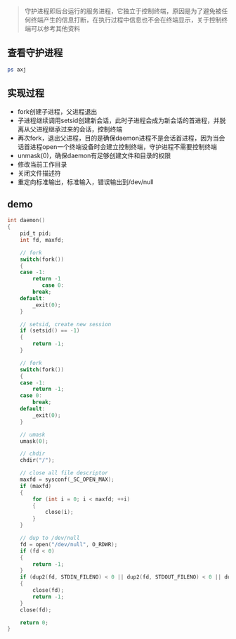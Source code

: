 > 守护进程即后台运行的服务进程，它独立于控制终端，原因是为了避免被任何终端产生的信息打断，在执行过程中信息也不会在终端显示，关于控制终端可以参考其他资料

## 查看守护进程
```bash
ps axj
```

## 实现过程
- fork创建子进程，父进程退出
- 子进程继续调用setsid创建新会话，此时子进程会成为新会话的首进程，并脱离从父进程继承过来的会话，控制终端
- 再次fork，退出父进程，目的是确保daemon进程不是会话首进程，因为当会话首进程open一个终端设备时会建立控制终端，守护进程不需要控制终端
- unmask(0)，确保daemon有足够创建文件和目录的权限
- 修改当前工作目录
- 关闭文件描述符
- 重定向标准输出，标准输入，错误输出到/dev/null

## demo
```c
int daemon()
{
    pid_t pid;
    int fd, maxfd;

    // fork
    switch(fork())
    {
    case -1:
        return -1
           case 0:
        break;
    default:
        _exit(0);
    }

    // setsid, create new session
    if (setsid() == -1)
    {
        return -1;
    }

    // fork
    switch(fork())
    {
    case -1:
        return -1;
    case 0:
        break;
    default:
        _exit(0);
    }

    // umask
    umask(0);

    // chdir
    chdir("/");

    // close all file descriptor
    maxfd = sysconf(_SC_OPEN_MAX);
    if (maxfd)
    {
        for (int i = 0; i < maxfd; ++i)
        {
            close(i);
        }
    }

    // dup to /dev/null
    fd = open("/dev/null", O_RDWR);
    if (fd < 0)
    {
        return -1;
    }
    if (dup2(fd, STDIN_FILENO) < 0 || dup2(fd, STDOUT_FILENO) < 0 || dup2(fd, STDERR_FILENO) < 0)
    {
        close(fd);
        return -1;
    }
    close(fd);

    return 0;
}
```